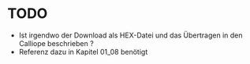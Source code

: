 TODO
====

- Ist irgendwo der Download als HEX-Datei und das Übertragen in den Calliope beschrieben ?
- Referenz dazu in Kapitel 01_08 benötigt


